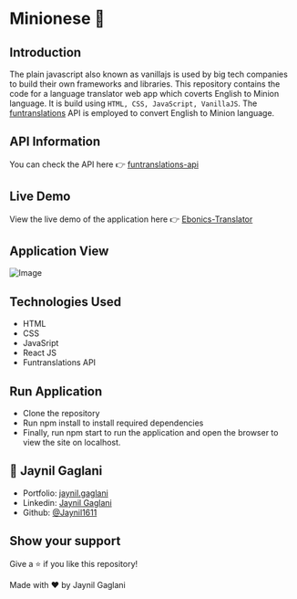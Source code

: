 # Minionese 🍌 

## Introduction
The plain javascript also known as vanillajs is used by big tech companies to build their own frameworks and libraries. This repository contains the code for a language translator web app which coverts English to Minion language. It is build using `HTML, CSS, JavaScript, VanillaJS`. The [funtranslations](https://funtranslations.com/) API is employed to convert English to Minion language.

## API Information
You can check the API here 👉 [funtranslations-api](https://funtranslations.com/api/minion)

## Live Demo
View the live demo of the application here 👉  [Ebonics-Translator](https://jaynil-gaglani-banana-speak.netlify.app/)
 
 ## Application View
![Image](https://raw.githubusercontent.com/Jaynil1611/Portfolio-Website/master/images/Banana.PNG)
 
## Technologies Used
- HTML
- CSS
- JavaSript
- React JS
- Funtranslations API

## Run Application
- Clone the repository
- Run npm install to install required dependencies
- Finally, run npm start to run the application and open the browser to view the site on localhost.

## 👤 **Jaynil Gaglani**

- Portfolio: [jaynil.gaglani](https://bit.ly/jaynil-profile)
- Linkedin: [Jaynil Gaglani](https://www.linkedin.com/in/jaynilgaglani/)
- Github: [@Jaynil1611](https://github.com/Jaynil1611)

## Show your support
Give a ⭐️ if you like this repository!

Made with ❤️ by Jaynil Gaglani

